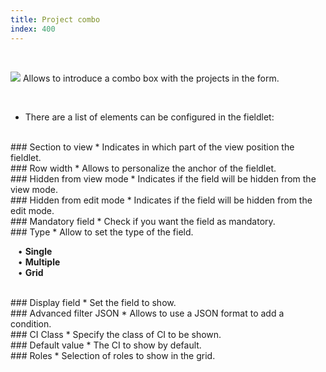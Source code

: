 ```yaml
---
title: Project combo
index: 400
---
```


    
<br />

<img src="/static/images/icons/combo_box.png" /> Allows to introduce a combo box with the projects in the form.

<br />

* There are a list of elements can be configured in the fieldlet:

<br />
### Section to view
* Indicates in which part of the view position the fieldlet.

<br />
### Row width
* Allows to personalize the anchor of the fieldlet.

<br />
### Hidden from view mode
* Indicates if the field will be hidden from the view mode.

<br />
### Hidden from edit mode
* Indicates if the field will be hidden from the edit mode.

<br />
### Mandatory field
* Check if you want the field as mandatory.

<br />
### Type
* Allow to set the type of the field. <br />

&nbsp; &nbsp;• **Single** <br />
&nbsp; &nbsp;• **Multiple** <br />
&nbsp; &nbsp;• **Grid**


<br />
### Display field
* Set the field to show.

<br />
### Advanced filter JSON
* Allows to use a JSON format to add a condition. 

<br />
### CI Class
* Specify the class of CI to be shown.

<br />
### Default value
* The CI to show by default.

<br />
### Roles
* Selection of roles to show in the grid.